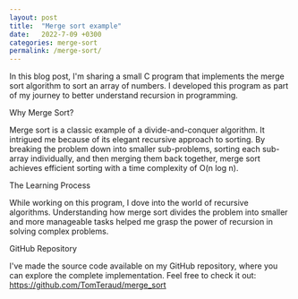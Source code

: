 ```yaml
---
layout: post
title:  "Merge sort example"
date:   2022-7-09 +0300
categories: merge-sort
permalink: /merge-sort/
---
```

In this blog post, I'm sharing a small C program that implements the merge sort algorithm to sort an array of numbers. I developed this program as part of my journey to better understand recursion in programming.

Why Merge Sort?

Merge sort is a classic example of a divide-and-conquer algorithm. It intrigued me because of its elegant recursive approach to sorting. By breaking the problem down into smaller sub-problems, sorting each sub-array individually, and then merging them back together, merge sort achieves efficient sorting with a time complexity of O(n log n).

The Learning Process

While working on this program, I dove into the world of recursive algorithms. Understanding how merge sort divides the problem into smaller and more manageable tasks helped me grasp the power of recursion in solving complex problems.


GitHub Repository

I've made the source code available on my GitHub repository, where you can explore the complete implementation. Feel free to check it out: <a href="https://github.com/TomTeraud/merge_sort" target="_blank">https://github.com/TomTeraud/merge_sort</a>
